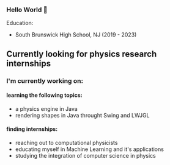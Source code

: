 ### Hello World 👋

Education: 
* South Brunswick High School, NJ (2019 - 2023)


## Currently looking for physics research internships

### I'm currently working on:

#### learning the following topics:
* a physics engine in Java
* rendering shapes in Java throught Swing and LWJGL

#### finding internships:
* reaching out to computational physicists
* educating myself in Machine Learning and it's applications
* studying the integration of computer science in physics


